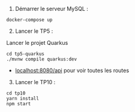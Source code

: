 1. Démarrer le serveur MySQL :

```docker-compose up```

2. Lancer le TP5 :

Lancer le projet Quarkus

```
cd tp5-quarkus
./mvnw compile quarkus:dev
```

- <a href="localhost:8080/api">localhost:8080/api<a/> pour voir toutes les routes

3. Lancer le TP10 :

```
cd tp10
yarn install 
npm start
```
